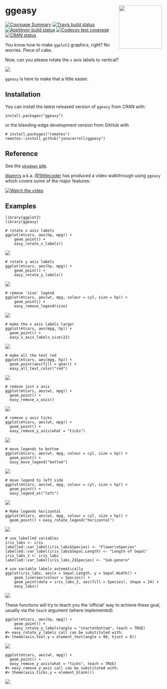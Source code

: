 
<!-- README.md is generated from README.Rmd. Please edit that file -->

ggeasy <img src='man/figures/logo.gif' align="right" height="138.5" />
======================================================================

<!-- http://www.clker.com/clipart-2-puzzle-pieces-connected.html -->

[![Covrpage
Summary](https://img.shields.io/badge/covrpage-Last_Build_2020_03_07-yellowgreen.svg)](https://github.com/jonocarroll/ggeasy/blob/master/tests/README.md)
[![Travis build
status](https://travis-ci.org/jonocarroll/ggeasy.svg?branch=master)](https://travis-ci.org/jonocarroll/ggeasy)
[![AppVeyor build
status](https://ci.appveyor.com/api/projects/status/github/jonocarroll/ggeasy?branch=master&svg=true)](https://ci.appveyor.com/project/jonocarroll/ggeasy)
[![Codecov test
coverage](https://codecov.io/gh/jonocarroll/ggeasy/branch/master/graph/badge.svg)](https://codecov.io/gh/jonocarroll/ggeasy?branch=master)
[![CRAN
status](https://www.r-pkg.org/badges/version/ggeasy)](https://CRAN.R-project.org/package=ggeasy)

You know how to make `ggplot2` graphics, right? No worries. Piece of
cake.

Now, can you please rotate the `x` axis labels to vertical?

![](https://raw.githubusercontent.com/jonocarroll/ggeasy/master/inst/media/xkcd.png)
<!-- ![](https://raw.githubusercontent.com/jonocarroll/ggeasy/master/inst/media/winona.gif) -->
<!-- ![](https://raw.githubusercontent.com/jonocarroll/ggeasy/master/inst/media/sherlock.gif) -->

`ggeasy` is here to make that a little easier.

Installation
------------

You can install the latest released version of `ggeasy` from CRAN with:

    install.packages("ggeasy")

or the bleeding-edge development version from GitHub with

    # install.packages("remotes")
    remotes::install_github("jonocarroll/ggeasy")

Reference
---------

See the [`pkgdown` site](https://jonocarroll.github.io/ggeasy/).

[@amrrs](https://github.com/amrrs) a.k.a.
[@1littlecoder](https://twitter.com/1littlecoder) has produced a video
walkthrough using `ggeasy` which covers some of the major features:

[![Watch the
video](https://img.youtube.com/vi/iAH1GJoBZmI/maxresdefault.jpg)](https://youtu.be/iAH1GJoBZmI)

Examples
--------

    library(ggplot2)
    library(ggeasy)

    # rotate x axis labels
    ggplot(mtcars, aes(hp, mpg)) + 
        geom_point() + 
        easy_rotate_x_labels()

![](man/figures/example-1.png)<!-- -->


    # rotate y axis labels
    ggplot(mtcars, aes(hp, mpg)) + 
        geom_point() + 
        easy_rotate_y_labels()

![](man/figures/example-2.png)<!-- -->


    # remove 'size' legend
    ggplot(mtcars, aes(wt, mpg, colour = cyl, size = hp)) +
        geom_point() +
        easy_remove_legend(size)

![](man/figures/example-3.png)<!-- -->


    # make the x axis labels larger
    ggplot(mtcars, aes(mpg, hp)) +
      geom_point() +
      easy_x_axis_labels_size(22)

![](man/figures/example-4.png)<!-- -->


    # make all the text red
    ggplot(mtcars, aes(mpg, hp)) +
      geom_point(aes(fill = gear)) +
      easy_all_text_color("red")

![](man/figures/example-5.png)<!-- -->


    # remove just x axis
    ggplot(mtcars, aes(wt, mpg)) +
      geom_point() + 
      easy_remove_x_axis()

![](man/figures/example-6.png)<!-- -->


    # remove y axis ticks
    ggplot(mtcars, aes(wt, mpg)) +
      geom_point() + 
      easy_remove_y_axis(what = "ticks")

![](man/figures/example-7.png)<!-- -->


    # move legends to bottom
    ggplot(mtcars, aes(wt, mpg, colour = cyl, size = hp)) +
      geom_point() + 
      easy_move_legend("bottom")

![](man/figures/example-8.png)<!-- -->


    # move legend to left side
    ggplot(mtcars, aes(wt, mpg, colour = cyl, size = hp)) +
      geom_point() +
      easy_legend_at("left")

![](man/figures/example-9.png)<!-- -->


    # Make legends horizontal
    ggplot(mtcars, aes(wt, mpg, colour = cyl, size = hp)) +
      geom_point() + easy_rotate_legend("horizontal")

![](man/figures/example-10.png)<!-- -->


    # use labelled variables
    iris_labs <- iris
    labelled::var_label(iris_labs$Species) <- "Flower\nSpecies"
    labelled::var_label(iris_labs$Sepal.Length) <- "Length of Sepal"
    iris_labs_2 <- iris_labs
    labelled::var_label(iris_labs_2$Species) <- "Sub-genera"

    # use variable labels automatically
    ggplot(iris_labs, aes(x = Sepal.Length, y = Sepal.Width)) +
        geom_line(aes(colour = Species)) + 
        geom_point(data = iris_labs_2, aes(fill = Species), shape = 24) +
        easy_labs()

![](man/figures/example-11.png)<!-- -->

These functions will try to teach you the ‘official’ way to achieve
these goal, usually via the `teach` argument (where implemented)

    ggplot(mtcars, aes(hp, mpg)) + 
        geom_point() + 
        easy_rotate_y_labels(angle = "startatbottom", teach = TRUE)
    #> easy_rotate_y_labels call can be substituted with:
    #> theme(axis.text.y = element_text(angle = 90, hjust = 0))

![](man/figures/teach-1.png)<!-- -->


    ggplot(mtcars, aes(wt, mpg)) +
      geom_point() + 
      easy_remove_y_axis(what = "ticks", teach = TRUE)
    #> easy_remove_y_axis call can be substituted with:
    #> theme(axis.ticks.y = element_blank())

![](man/figures/teach-2.png)<!-- -->
